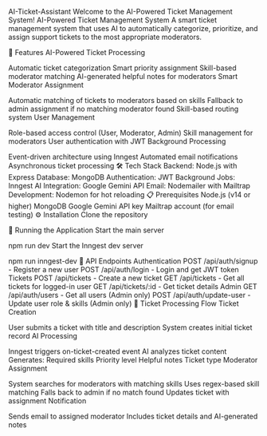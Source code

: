 AI-Ticket-Assistant 
Welcome to the AI-Powered Ticket Management System! 
AI-Powered Ticket Management System
A smart ticket management system that uses AI to automatically categorize, prioritize, and assign support tickets to the most appropriate moderators.

🚀 Features
AI-Powered Ticket Processing

Automatic ticket categorization
Smart priority assignment
Skill-based moderator matching
AI-generated helpful notes for moderators
Smart Moderator Assignment

Automatic matching of tickets to moderators based on skills
Fallback to admin assignment if no matching moderator found
Skill-based routing system
User Management

Role-based access control (User, Moderator, Admin)
Skill management for moderators
User authentication with JWT
Background Processing

Event-driven architecture using Inngest
Automated email notifications
Asynchronous ticket processing
🛠️ Tech Stack
Backend: Node.js with Express
Database: MongoDB
Authentication: JWT
Background Jobs: Inngest
AI Integration: Google Gemini API
Email: Nodemailer with Mailtrap
Development: Nodemon for hot reloading
📋 Prerequisites
Node.js (v14 or higher)
MongoDB
Google Gemini API key
Mailtrap account (for email testing)
⚙️ Installation
Clone the repository

🚀 Running the Application
Start the main server

npm run dev
Start the Inngest dev server

npm run inngest-dev
📝 API Endpoints
Authentication
POST /api/auth/signup - Register a new user
POST /api/auth/login - Login and get JWT token
Tickets
POST /api/tickets - Create a new ticket
GET /api/tickets - Get all tickets for logged-in user
GET /api/tickets/:id - Get ticket details
Admin
GET /api/auth/users - Get all users (Admin only)
POST /api/auth/update-user - Update user role & skills (Admin only)
🔄 Ticket Processing Flow
Ticket Creation

User submits a ticket with title and description
System creates initial ticket record
AI Processing

Inngest triggers on-ticket-created event
AI analyzes ticket content
Generates:
Required skills
Priority level
Helpful notes
Ticket type
Moderator Assignment

System searches for moderators with matching skills
Uses regex-based skill matching
Falls back to admin if no match found
Updates ticket with assignment
Notification

Sends email to assigned moderator
Includes ticket details and AI-generated notes



